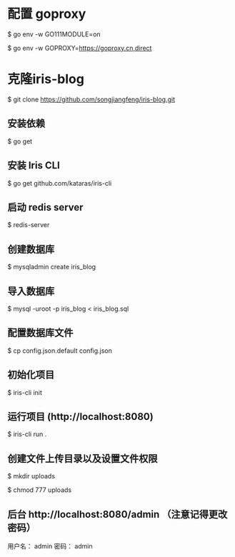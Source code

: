 # 配置 goproxy 

$ go env -w GO111MODULE=on

$ go env -w GOPROXY=https://goproxy.cn,direct

# 克隆iris-blog


$  git clone https://github.com/songjiangfeng/iris-blog.git

## 安装依赖 

$ go get

## 安装 Iris CLI 
$ go get github.com/kataras/iris-cli


## 启动 redis server

$ redis-server 
## 创建数据库

$ mysqladmin create iris_blog
## 导入数据库

$ mysql -uroot -p iris_blog < iris_blog.sql

## 配置数据库文件

$ cp config.json.default config.json

## 初始化项目
$ iris-cli init

## 运行项目  (http://localhost:8080)
$ iris-cli run .

## 创建文件上传目录以及设置文件权限
$ mkdir uploads

$ chmod 777 uploads

## 后台 http://localhost:8080/admin  （注意记得更改密码）
用户名： admin
密码： admin

